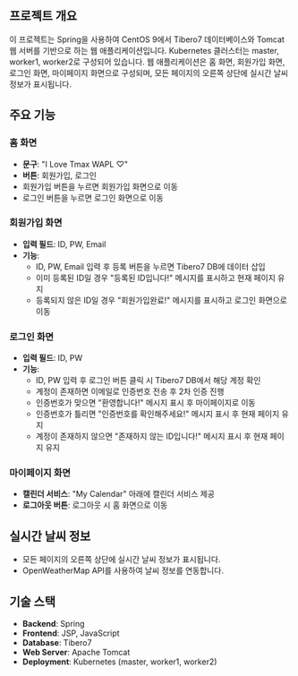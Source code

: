 ## 프로젝트 개요
이 프로젝트는 Spring을 사용하여 CentOS 9에서 Tibero7 데이터베이스와 Tomcat 웹 서버를 기반으로 하는 웹 애플리케이션입니다. Kubernetes 클러스터는 master, worker1, worker2로 구성되어 있습니다. 웹 애플리케이션은 홈 화면, 회원가입 화면, 로그인 화면, 마이페이지 화면으로 구성되며, 모든 페이지의 오른쪽 상단에 실시간 날씨 정보가 표시됩니다.

## 주요 기능
### 홈 화면
- **문구**: "I Love Tmax WAPL ♡"
- **버튼**: 회원가입, 로그인
- 회원가입 버튼을 누르면 회원가입 화면으로 이동
- 로그인 버튼을 누르면 로그인 화면으로 이동

### 회원가입 화면
- **입력 필드**: ID, PW, Email
- **기능**:
  - ID, PW, Email 입력 후 등록 버튼을 누르면 Tibero7 DB에 데이터 삽입
  - 이미 등록된 ID일 경우 "등록된 ID입니다!" 메시지를 표시하고 현재 페이지 유지
  - 등록되지 않은 ID일 경우 "회원가입완료!" 메시지를 표시하고 로그인 화면으로 이동

### 로그인 화면
- **입력 필드**: ID, PW
- **기능**:
  - ID, PW 입력 후 로그인 버튼 클릭 시 Tibero7 DB에서 해당 계정 확인
  - 계정이 존재하면 이메일로 인증번호 전송 후 2차 인증 진행
  - 인증번호가 맞으면 "환영합니다!" 메시지 표시 후 마이페이지로 이동
  - 인증번호가 틀리면 "인증번호를 확인해주세요!" 메시지 표시 후 현재 페이지 유지
  - 계정이 존재하지 않으면 "존재하지 않는 ID입니다!" 메시지 표시 후 현재 페이지 유지

### 마이페이지 화면
- **캘린더 서비스**: "My Calendar" 아래에 캘린더 서비스 제공
- **로그아웃 버튼**: 로그아웃 시 홈 화면으로 이동

## 실시간 날씨 정보
- 모든 페이지의 오른쪽 상단에 실시간 날씨 정보가 표시됩니다.
- OpenWeatherMap API를 사용하여 날씨 정보를 연동합니다.

## 기술 스택
- **Backend**: Spring
- **Frontend**: JSP, JavaScript
- **Database**: Tibero7
- **Web Server**: Apache Tomcat
- **Deployment**: Kubernetes (master, worker1, worker2)
